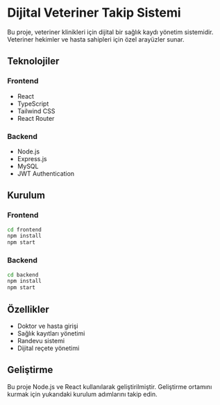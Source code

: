 # Dijital Veteriner Takip Sistemi

Bu proje, veteriner klinikleri için dijital bir sağlık kaydı yönetim sistemidir. Veteriner hekimler ve hasta sahipleri için özel arayüzler sunar.

## Teknolojiler

### Frontend
- React
- TypeScript
- Tailwind CSS
- React Router

### Backend
- Node.js
- Express.js
- MySQL
- JWT Authentication

## Kurulum

### Frontend
```bash
cd frontend
npm install
npm start
```

### Backend
```bash
cd backend
npm install
npm start
```

## Özellikler

- Doktor ve hasta girişi
- Sağlık kayıtları yönetimi
- Randevu sistemi
- Dijital reçete yönetimi

## Geliştirme

Bu proje Node.js ve React kullanılarak geliştirilmiştir. Geliştirme ortamını kurmak için yukarıdaki kurulum adımlarını takip edin. 